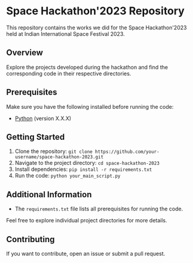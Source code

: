 # Space Hackathon'2023 Repository

This repository contains the works we did for the Space Hackathon'2023 held at Indian International Space Festival 2023.

## Overview

Explore the projects developed during the hackathon and find the corresponding code in their respective directories.

## Prerequisites

Make sure you have the following installed before running the code:

- [Python](https://www.python.org/) (version X.X.X)

## Getting Started

1. Clone the repository: `git clone https://github.com/your-username/space-hackathon-2023.git`
2. Navigate to the project directory: `cd space-hackathon-2023`
3. Install dependencies: `pip install -r requirements.txt`
4. Run the code: `python your_main_script.py`

## Additional Information

- The `requirements.txt` file lists all prerequisites for running the code.

Feel free to explore individual project directories for more details.

## Contributing

If you want to contribute, open an issue or submit a pull request.
